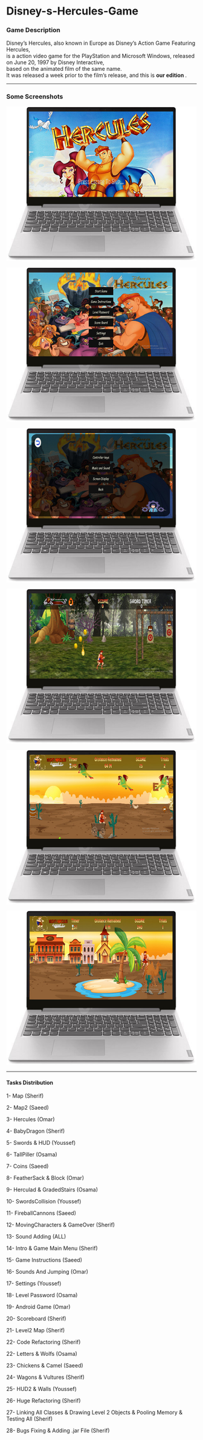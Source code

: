 # Disney-s-Hercules-Game

### Game Description 

Disney’s Hercules, also known in Europe as Disney’s Action Game Featuring Hercules, </br> is a action video game for the PlayStation and Microsoft Windows, released on June 20, 1997 by Disney Interactive, </br> 
based on the animated film of the same name. </br> 
It was released a week prior to the film’s release, and this is <b> our edition </b>. </br>
****************************************************************************************
### Some Screenshots

![](Screenshots/Desktop_1.jpg)

![](Screenshots/Desktop_2.jpg)

![](Screenshots/Desktop_3.jpg)

![](Screenshots/Desktop_4.jpg)

![](Screenshots/Desktop_5.jpg)

![](Screenshots/Desktop_6.jpg)

****************************************************************************************
#### Tasks Distribution
1- Map (Sherif)

2- Map2 (Saeed)

3- Hercules (Omar)

4- BabyDragon (Sherif)

5- Swords & HUD (Youssef)

6- TallPiller (Osama)

7- Coins (Saeed)

8- FeatherSack & Block (Omar)

9- Herculad & GradedStairs (Osama)

10- SwordsCollision (Youssef)

11- FireballCannons (Saeed)

12- MovingCharacters & GameOver (Sherif)

13- Sound Adding (ALL)

14- Intro & Game Main Menu (Sherif)

15- Game Instructions (Saeed)

16- Sounds And Jumping (Omar)

17- Settings (Youssef)

18- Level Password (Osama)

19- Android Game (Omar)

20- Scoreboard (Sherif)

21- Level2 Map (Sherif)

22- Code Refactoring (Sherif)

22- Letters & Wolfs (Osama)

23- Chickens & Camel (Saeed)

24- Wagons & Vultures (Sherif)

25- HUD2 & Walls (Youssef)

26- Huge Refactoring (Sherif)

27- Linking All Classes & Drawing Level 2 Objects & Pooling Memory & Testing All (Sherif)

28- Bugs Fixing & Adding .jar File (Sherif) 
